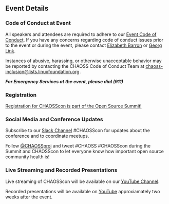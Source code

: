 ## Event Details

### Code of Conduct at Event
All speakers and attendees are required to adhere to our [Event Code of Conduct](https://events.linuxfoundation.org/about/code-of-conduct/). If you have any concerns regarding code of conduct issues prior to the event or during the event, please contact [Elizabeth Barron](mailto:elizabeth@naramore.net) or [Georg Link](mailto:linkgeorg@gmail.com).

Instances of abusive, harassing, or otherwise unacceptable behavior may be reported by contacting the CHAOSS Code of Conduct Team at [chaoss-inclusion@lists.linuxfoundation.org](mailto:chaoss-inclusion@lists.linuxfoundation.org).  

***For Emergency Services at the event, please dial (911)***

### Registration

[Registration for CHAOSScon is part of the Open Source Summit!](https://events.linuxfoundation.org/open-source-summit-north-america/register/)

### Social Media and Conference Updates

Subscribe to our [Slack Channel](https://join.slack.com/t/chaoss-workspace/shared_invite/zt-r65szij9-QajX59hkZUct82b0uACA6g) #CHAOSScon for updates about the conference and to coordinate meetups.  

Follow [@CHAOSSproj](https://twitter.com/CHAOSSproj) and tweet #CHAOSS #CHAOSScon during the Summit and CHAOSScon to let everyone know how important open source community health is!

### Live Streaming and Recorded Presentations

Live streaming of CHAOSScon will be available on our [YouTube Channel](https://www.youtube.com/channel/UCrG-a3hIc_hCEUWloG0gm9A/live).

Recorded presentations will be available on [YouTube](https://www.youtube.com/c/CHAOSStube/featured) approxiamately two weeks after the event. 
